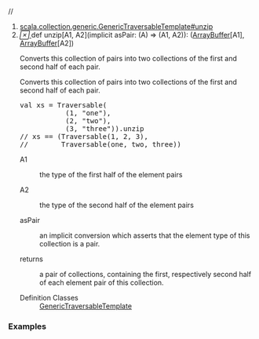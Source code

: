 //
<ol>
<li><a href="https://www.scala-lang.org/api/2.12.3/scala/collection/mutable/ArrayBuffer.html#unzip[A1,A2](implicitasPair:A=>(A1,A2)):(CC[A1],CC[A2])">scala.collection.generic.GenericTraversableTemplate#unzip</a></li>
<li name="scala.collection.generic.GenericTraversableTemplate#unzip" visbl="pub" class="indented0 " data-isabs="false" fullcomment="yes" group="Ungrouped"> <a id="unzip[A1,A2](implicitasPair:A=>(A1,A2)):(CC[A1],CC[A2])"></a><a id="unzip[A1,A2]((A)⇒(A1,A2)):(ArrayBuffer[A1],ArrayBuffer[A2])"></a> <span class="permalink"> <a href="../../../scala/collection/mutable/ArrayBuffer.html#unzip[A1,A2](implicitasPair:A=>(A1,A2)):(CC[A1],CC[A2])" title="Permalink"> <i class="material-icons"></i> </a> </span> <span class="modifier_kind"> <span class="modifier"></span> <span class="kind">def</span> </span> <span class="symbol"> <span class="name">unzip</span><span class="tparams">[<span name="A1">A1</span>, <span name="A2">A2</span>]</span><span class="params">(<span class="implicit">implicit </span><span name="asPair">asPair: (<span class="extype" name="scala.collection.mutable.ArrayBuffer.A">A</span>) ⇒ (<span class="extype" name="scala.collection.generic.GenericTraversableTemplate.unzip.A1">A1</span>, <span class="extype" name="scala.collection.generic.GenericTraversableTemplate.unzip.A2">A2</span>)</span>)</span><span class="result">: (<a href="" class="extype" name="scala.collection.mutable.ArrayBuffer">ArrayBuffer</a>[<span class="extype" name="scala.collection.generic.GenericTraversableTemplate.unzip.A1">A1</span>], <a href="" class="extype" name="scala.collection.mutable.ArrayBuffer">ArrayBuffer</a>[<span class="extype" name="scala.collection.generic.GenericTraversableTemplate.unzip.A2">A2</span>])</span> </span> <p class="shortcomment cmt">Converts this collection of pairs into two collections of the first and second half of each pair.</p>
 <div class="fullcomment">
  <div class="comment cmt">
   <p>Converts this collection of pairs into two collections of the first and second half of each pair.</p>
   <pre><span class="kw">val</span> xs = Traversable(
           (<span class="num">1</span>, <span class="lit">"one"</span>),
           (<span class="num">2</span>, <span class="lit">"two"</span>),
           (<span class="num">3</span>, <span class="lit">"three"</span>)).unzip
<span class="cmt">// xs == (Traversable(1, 2, 3),</span>
<span class="cmt">//        Traversable(one, two, three))</span></pre>
  </div>
  <dl class="paramcmts block">
   <dt class="tparam">
    A1
   </dt>
   <dd class="cmt">
    <p>the type of the first half of the element pairs</p>
   </dd>
   <dt class="tparam">
    A2
   </dt>
   <dd class="cmt">
    <p>the type of the second half of the element pairs</p>
   </dd>
   <dt class="param">
    asPair
   </dt>
   <dd class="cmt">
    <p>an implicit conversion which asserts that the element type of this collection is a pair.</p>
   </dd>
   <dt>
    returns
   </dt>
   <dd class="cmt">
    <p>a pair of collections, containing the first, respectively second half of each element pair of this collection.</p>
   </dd>
  </dl>
  <dl class="attributes block"> 
   <dt>
    Definition Classes
   </dt>
   <dd>
    <a href="../generic/GenericTraversableTemplate.html" class="extype" name="scala.collection.generic.GenericTraversableTemplate">GenericTraversableTemplate</a>
   </dd>
  </dl>
 </div> </li>
        </ol>


### Examples



